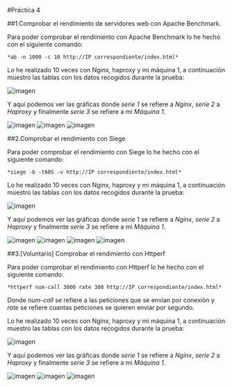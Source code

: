 #Práctica 4

##1.Comprobar el rendimiento de servidores web con Apache Benchmark.

Para poder comprobar el rendimiento con Apache Benchmark lo he hecho con el siguiente comando:

	*ab -n 1000 -c 10 http://IP correspondiente/index.html*
	
Lo he realizado 10 veces con Nginx, haproxy y mi máquina 1, a continuación muestro las tablas
con los datos recogidos durante la prueba:

![imagen](https://github.com/beacortescontreras/SWAP/blob/master/Practica4/imagenes/ABtablas.PNG)

Y aquí podemos ver las gráficas donde *serie 1* se refiere a *Nginx*, *serie 2* a *Haproxy* y 
finalmente *serie 3* se refiere a mi *Máquina 1*.

![imagen](https://github.com/beacortescontreras/SWAP/blob/master/Practica4/imagenes/AB1.PNG)
![imagen](https://github.com/beacortescontreras/SWAP/blob/master/Practica4/imagenes/AB2.PNG)
![imagen](https://github.com/beacortescontreras/SWAP/blob/master/Practica4/imagenes/AB3.PNG)

##2.Comprobar el rendimiento con Siege

Para poder comprobar el rendimiento con Siege lo he hecho con el siguiente comando:

	*siege -b -t60S -v http://IP correspondiente/index.html*
	
Lo he realizado 10 veces con Nginx, haproxy y mi máquina 1, a continuación muestro las tablas
con los datos recogidos durante la prueba:

![imagen](https://github.com/beacortescontreras/SWAP/blob/master/Practica4/imagenes/Siegetablas.PNG)

Y aquí podemos ver las gráficas donde *serie 1* se refiere a *Nginx*, *serie 2* a *Haproxy* y 
finalmente *serie 3* se refiere a mi *Máquina 1*.

![imagen](https://github.com/beacortescontreras/SWAP/blob/master/Practica4/imagenes/Siege1.PNG)
![imagen](https://github.com/beacortescontreras/SWAP/blob/master/Practica4/imagenes/Siege2.PNG)
![imagen](https://github.com/beacortescontreras/SWAP/blob/master/Practica4/imagenes/Siege3.PNG)
![imagen](https://github.com/beacortescontreras/SWAP/blob/master/Practica4/imagenes/Siege4.PNG)

##3.[Voluntario] Comprobar el rendimiento con Httperf

Para poder comprobar el rendimiento con Httperf lo he hecho con el siguiente comando:

	*httperf num-call 3000 rate 300 http://IP correspondiente/index.html*
	
Donde *num-call* se refiere a las peticiones que se envian por conexión y *rate* se refiere
cuantas peticiones se quieren enviar por segundo.

Lo he realizado 10 veces con Nginx, haproxy y mi máquina 1, a continuación muestro las tablas
con los datos recogidos durante la prueba:

![imagen](https://github.com/beacortescontreras/SWAP/blob/master/Practica4/imagenes/HTTPERFtablas.PNG)

Y aquí podemos ver las gráficas donde *serie 1* se refiere a *Nginx*, *serie 2* a *Haproxy* y 
finalmente *serie 3* se refiere a mi *Máquina 1*.

![imagen](https://github.com/beacortescontreras/SWAP/blob/master/Practica4/imagenes/httperf1.PNG)
![imagen](https://github.com/beacortescontreras/SWAP/blob/master/Practica4/imagenes/httperf2.PNG)
![imagen](https://github.com/beacortescontreras/SWAP/blob/master/Practica4/imagenes/httperf3.PNG)
	
	
